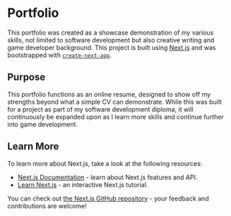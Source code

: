 # Portfolio

This portfolio was created as a showcase demonstration of my various skills, not limited to software development but also creative writing and game developer background. This project is built using [Next.js](https://nextjs.org/) and was bootstrapped with [`create-next-app`](https://github.com/vercel/next.js/tree/canary/packages/create-next-app).

## Purpose

This portfolio functions as an online resume, designed to show off my strengths beyond what a simple CV can demonstrate. While this was built for a project as part of my software development diploma, it will continuously be expanded upon as I learn more skills and continue further into game development.

## Learn More

To learn more about Next.js, take a look at the following resources:

- [Next.js Documentation](https://nextjs.org/docs) - learn about Next.js features and API.
- [Learn Next.js](https://nextjs.org/learn) - an interactive Next.js tutorial.

You can check out [the Next.js GitHub repository](https://github.com/vercel/next.js/) - your feedback and contributions are welcome!

